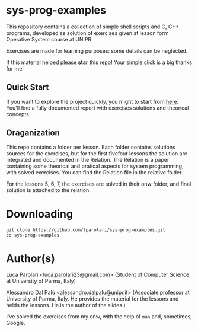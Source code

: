 # sys-prog-examples

This repository contains a collection of simple shell scripts and C, C++ 
programs, developed as solution of exercises given at lesson form Operative
System course at UNIPR.

Exercises are made for learning purposes: some details can be neglected.

If this material helped please **star** this repo! Your simple click is a
big thanks for me!

## Quick Start
If you want to explore the project quickly, you might to start from
[here](report/report.pdf). You'll find a fully documented report with 
exercises solutions and theorical concepts. 

## Oraganization
This repo contains a folder per lesson. Each folder contains solutions 
sources for the exercises, but for the first fivefour lessons the solution 
are integrated and documented in the Relation. 
The Relation is a paper containing some theorical and pratical aspects for 
system programming, with solved exercises.
You can find the Relation file in the relative folder.

For the lessons 5, 6, 7, the exercises are solved in their onw folder, 
and final solution is attached to the relation. 

# Downloading
```
git clone https://github.com/lparolari/sys-prog-examples.git
cd sys-prog-examples
```

# Author(s)
Luca Parolari <<luca.parolari23@gmail.com>> (Student of Computer Science at
University of Parma, Italy)

Alessandro Dal Palù <<alessandro.dalpalu@unipr.it>> 
(Associate professor at University of Parma, Italy. He provides the material
for the lessons and helds the lessons. He is the author of the slides.)

I've solved the exercises from my onw, with the help of `man`
and, sometimes, Google.
